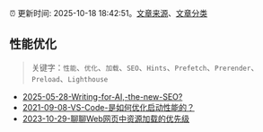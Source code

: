 :alarm_clock: 更新时间: 2025-10-18 18:42:51。[文章来源](/README.md)、[文章分类](/TAGS.md)

## 性能优化


> 关键字：`性能`、`优化`、`加载`、`SEO`、`Hints`、`Prefetch`、`Prerender`、`Preload`、`Lighthouse`



- [2025-05-28-Writing-for-AI,-the-new-SEO?](https://frontendfoc.us/issues/694) 
- [2021-09-08-VS-Code-是如何优化启动性能的？](https://fed.taobao.org/blog/taofed/do71ct/wpsf10) 
- [2023-10-29-聊聊Web网页中资源加载的优先级](https://www.zhangxinxu.com/wordpress/2023/10/img-js-preload-fetch-priority/) 

